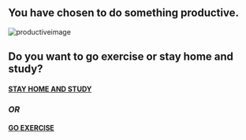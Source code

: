 ## You have chosen to do something productive.
![productiveimage](https://cdn.lifehack.org/wp-content/uploads/2014/11/Productive.jpg)
## Do you want to go exercise or stay home and study?

#### [STAY HOME AND STUDY](shas.md)

### _OR_

#### [GO EXERCISE](exercise.md)